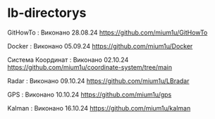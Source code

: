# lb-directorys

  GitHowTo :
Виконано 28.08.24
https://github.com/mium1u/GitHowTo

  Docker :
Виконано 05.09.24
https://github.com/mium1u/Docker

  Система Координат :
Виконано 02.10.24
https://github.com/mium1u/coordinate-system/tree/main

  Radar :
Виконано 09.10.24
https://github.com/mium1u/LBradar

  GPS :
Виконано 10.10.24
https://github.com/mium1u/gps

  Kalman :
Виконано 16.10.24
https://github.com/mium1u/kalman 

